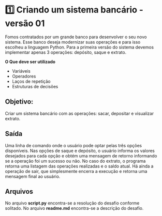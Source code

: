 # 1️⃣ Criando um sistema bancário - versão 01

Fomos contratados por um grande banco para desenvolver o seu novo sistema. Esse banco deseja modernizar suas operações e para isso escolheu a linguagem Python. Para a primeira versão do sistema devemos implementar apenas 3 operações: depósito, saque e extrato.


**O Que deve ser utilizado**

- Variáveis
- Operadores
- Laços de repetição
- Estruturas de decisões


## Objetivo:

Criar um sistema bancário com as operações: sacar, depositar e visualizar extrato.

## Saída

Uma linha de comando onde o usuário pode optar pelas três opções disponíveis. Nas opções de saque e depósito, o usuário informa os valores desejados para cada opção e obtém uma mensagem de retorno informando se a operação foi um sucesso ou não. No caso do extrato, o programa retorna uma listagem das operações realizadas e o saldo atual. Há ainda a operação de sair, que simplesmente encerra a execução e retorna uma mensagem final ao usuário.

## Arquivos

No arquivo **script.py** encontra-se a resolução do desafio conforme solitado. No arquivo **readme.md** encontra-se a descrição do desafio. 